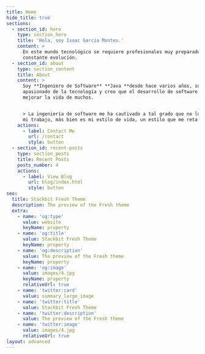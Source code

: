 ```yaml
---
title: Home
hide_title: true
sections:
  - section_id: hero
    type: section_hero
    title: 'Hola, soy Isaac García Montes.'
    content: >
      En este mundo tecnológico se requiere profesionales muy preparados y en
      constante evolución.
  - section_id: about
    type: section_content
    title: About
    content: >
      Soy **Ingeniero de Software** **Java **desde hace varios años, soy un
      apasionado de la tecnología y creo que el desarrollo de software puede
      mejorar la vida de muchos.


      > La ingeniería de software me ha cautivado a tal grado que no lo veo como
      mi trabajo, más bien es mi estilo de vida, un estilo que me reta cada día.
    actions:
      - label: Contact Me
        url: /contact
        style: button
  - section_id: recent-posts
    type: section_posts
    title: Recent Posts
    posts_number: 4
    actions:
      - label: View Blog
        url: blog/index.html
        style: button
seo:
  title: Stackbit Fresh Theme
  description: The preview of the Fresh theme
  extra:
    - name: 'og:type'
      value: website
      keyName: property
    - name: 'og:title'
      value: Stackbit Fresh Theme
      keyName: property
    - name: 'og:description'
      value: The preview of the Fresh theme
      keyName: property
    - name: 'og:image'
      value: images/4.jpg
      keyName: property
      relativeUrl: true
    - name: 'twitter:card'
      value: summary_large_image
    - name: 'twitter:title'
      value: Stackbit Fresh Theme
    - name: 'twitter:description'
      value: The preview of the Fresh theme
    - name: 'twitter:image'
      value: images/4.jpg
      relativeUrl: true
layout: advanced
---
```

